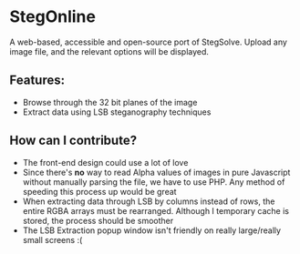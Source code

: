 # StegOnline
A web-based, accessible and open-source port of StegSolve.
Upload any image file, and the relevant options will be displayed.

## Features:
* Browse through the 32 bit planes of the image
* Extract data using LSB steganography techniques

## How can I contribute?
* The front-end design could use a lot of love
* Since there's **no** way to read Alpha values of images in pure Javascript without manually parsing the file, we have to use PHP. Any method of speeding this process up would be great
* When extracting data through LSB by columns instead of rows, the entire RGBA arrays must be rearranged. Although I temporary cache is stored, the process should be smoother
* The LSB Extraction popup window isn't friendly on really large/really small screens :(
